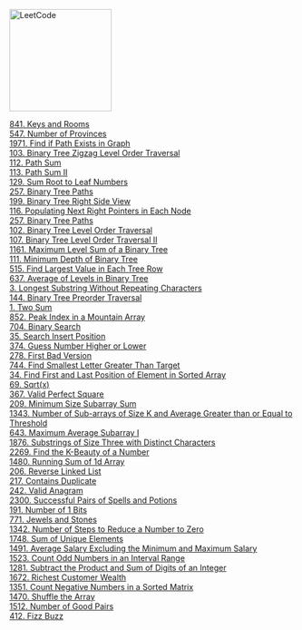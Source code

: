 [<img src="https://assets.leetcode.com/static_assets/public/webpack_bundles/images/logo-dark.e99485d9b.svg" alt="LeetCode" width="180"/>](https://leetcode.com/)

[841. Keys and Rooms](first-100/841.py) \
[547. Number of Provinces](first-100/547.py) \
[1971. Find if Path Exists in Graph](first-100/1971.py) \
[103. Binary Tree Zigzag Level Order Traversal](first-100/103.py) \
[112. Path Sum](first-100/112.py) \
[113. Path Sum II](first-100/113.py) \
[129. Sum Root to Leaf Numbers](first-100/129.py) \
[257. Binary Tree Paths](first-100/257.py) \
[199. Binary Tree Right Side View](first-100/199.py) \
[116. Populating Next Right Pointers in Each Node](first-100/116.py) \
[257. Binary Tree Paths](first-100/257.py) \
[102. Binary Tree Level Order Traversal](first-100/102.py) \
[107. Binary Tree Level Order Traversal II](first-100/107.py) \
[1161. Maximum Level Sum of a Binary Tree](first-100/1161.py) \
[111. Minimum Depth of Binary Tree](first-100/111.py) \
[515. Find Largest Value in Each Tree Row](first-100/515.py) \
[637. Average of Levels in Binary Tree](first-100/637.py) \
[3. Longest Substring Without Repeating Characters](first-100/3.py) \
[144. Binary Tree Preorder Traversal](first-100/144.py) \
[1. Two Sum](first-100/1.py) \
[852. Peak Index in a Mountain Array](first-100/852.py)  \
[704. Binary Search](first-100/704.py) \
[35. Search Insert Position](first-100/35.py) \
[374. Guess Number Higher or Lower](first-100/374.py) \
[278. First Bad Version](first-100/278.py) \
[744. Find Smallest Letter Greater Than Target](first-100/744.py) \
[34. Find First and Last Position of Element in Sorted Array](first-100/34.py) \
[69. Sqrt(x)](first-100/69.py) \
[367. Valid Perfect Square](first-100/367.py) \
[209. Minimum Size Subarray Sum](first-100/209.py) \
[1343. Number of Sub-arrays of Size K and Average Greater than or Equal to Threshold](first-100/1343.py) \
[643. Maximum Average Subarray I](first-100/643.py) \
[1876. Substrings of Size Three with Distinct Characters](first-100/1876.py) \
[2269. Find the K-Beauty of a Number](first-100/2269.py) \
[1480. Running Sum of 1d Array](first-100/1480.py) \
[206. Reverse Linked List](first-100/206.py) \
[217. Contains Duplicate](first-100/217.py) \
[242. Valid Anagram](first-100/242.py) \
[2300. Successful Pairs of Spells and Potions](first-100/2300.py) \
[191. Number of 1 Bits](first-100/191.py) \
[771. Jewels and Stones](first-100/771.py) \
[1342. Number of Steps to Reduce a Number to Zero](first-100/1342.py) \
[1748. Sum of Unique Elements](first-100/1748.py) \
[1491. Average Salary Excluding the Minimum and Maximum Salary](first-100/1491.py) \
[1523. Count Odd Numbers in an Interval Range](first-100/1523.py) \
[1281. Subtract the Product and Sum of Digits of an Integer](first-100/1281.py) \
[1672. Richest Customer Wealth](first-100/1672.py) \
[1351. Count Negative Numbers in a Sorted Matrix](first-100/1351.py) \
[1470. Shuffle the Array](first-100/1470.py) \
[1512. Number of Good Pairs](first-100/1512.py) \
[412. Fizz Buzz](first-100/412.py)